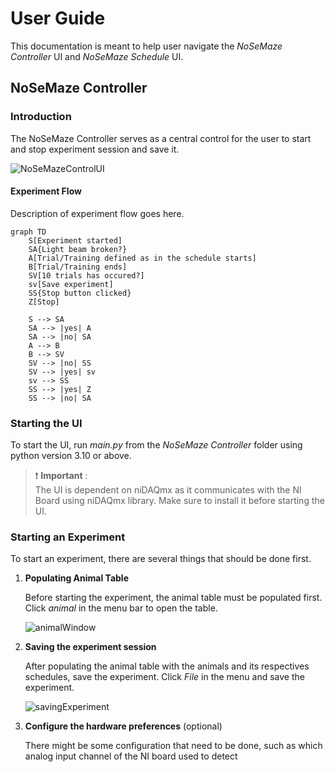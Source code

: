 # User Guide

This documentation is meant to help user navigate the *NoSeMaze Controller* UI and *NoSeMaze Schedule* UI.

## NoSeMaze Controller

### Introduction

The NoSeMaze Controller serves as a central control for the user to start and stop experiment session and save it.

![NoSeMazeControlUI](/Documentation/_images/)

#### Experiment Flow

Description of experiment flow goes here.

```mermaid
graph TD
    S[Experiment started]
    SA{Light beam broken?}
    A[Trial/Training defined as in the schedule starts]
    B[Trial/Training ends]
    SV[10 trials has occured?]
    sv[Save experiment]
    SS{Stop button clicked} 
    Z[Stop]

    S --> SA
    SA --> |yes| A
    SA --> |no| SA
    A --> B
    B --> SV
    SV --> |no| SS
    SV --> |yes| sv
    sv --> SS
    SS --> |yes| Z
    SS --> |no| SA

```

### Starting the UI

To start the UI, run *main.py* from the *NoSeMaze Controller* folder using python version 3.10 or above.

> :exclamation: **Important** :  
> The UI is dependent on niDAQmx as it communicates with the NI Board using niDAQmx library. Make sure to install it before starting the UI.

### Starting an Experiment

To start an experiment, there are several things that should be done first.

1. **Populating Animal Table**

    Before starting the experiment, the animal table must be populated first. Click *animal* in the menu bar to open the table.
    </br>

    ![animalWindow](/Documentation/_images/)
    </br>

2. **Saving the experiment session**

    After populating the animal table with the animals and its respectives schedules, save the experiment. Click *File* in the menu and save the experiment.
    </br>

    ![savingExperiment](Documentation/_images/)
    </br>

3. **Configure the hardware preferences** (optional)

    There might be some configuration that need to be done, such as which analog input channel of the NI board used to detect  
